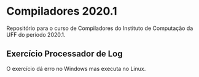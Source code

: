 # Compiladores 2020.1
Repositório para o curso de Compiladores do Instituto de Computação da UFF do período 2020.1.

## Exercício Processador de Log
O exercício dá erro no Windows mas executa no Linux.
